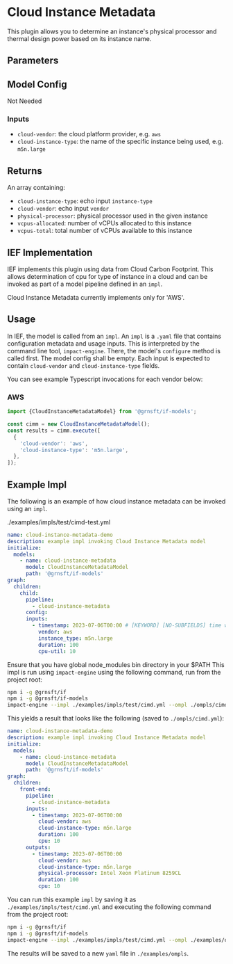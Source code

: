 # Cloud Instance Metadata

This plugin allows you to determine an instance's physical processor and thermal design power based on its instance name.

## Parameters

## Model Config

Not Needed

### Inputs

- `cloud-vendor`: the cloud platform provider, e.g. `aws`
- `cloud-instance-type`: the name of the specific instance being used, e.g. `m5n.large`

## Returns

An array containing:

- `cloud-instance-type`: echo input `instance-type`
- `cloud-vendor`: echo input `vendor`
- `physical-processor`: physical processor used in the given instance
- `vcpus-allocated`: number of vCPUs allocated to this instance
- `vcpus-total`: total number of vCPUs available to this instance

## IEF Implementation

IEF implements this plugin using data from Cloud Carbon Footprint. This allows determination of cpu for type of instance in a cloud and can be invoked as part of a model pipeline defined in an `impl`.

Cloud Instance Metadata currently implements only for 'AWS'.

## Usage

In IEF, the model is called from an `impl`. An `impl` is a `.yaml` file that contains configuration metadata and usage inputs. This is interpreted by the command line tool, `impact-engine`. There, the model's `configure` method is called first. The model config shall be empty. Each input is expected to contain `cloud-vendor` and `cloud-instance-type` fields.

You can see example Typescript invocations for each vendor below:

### AWS

```typescript
import {CloudInstanceMetadataModel} from '@grnsft/if-models';

const cimm = new CloudInstanceMetadataModel();
const results = cimm.execute([
  {
    'cloud-vendor': 'aws',
    'cloud-instance-type': 'm5n.large',
  },
]);
```

## Example Impl

The following is an example of how cloud instance metadata can be invoked using an `impl`.

./examples/impls/test/cimd-test.yml

```yaml
name: cloud-instance-metadata-demo
description: example impl invoking Cloud Instance Metadata model
initialize:
  models:
    - name: cloud-instance-metadata
      model: CloudInstanceMetadataModel
      path: '@grnsft/if-models'
graph:
  children:
    child:
      pipeline:
        - cloud-instance-metadata
      config:
      inputs:
        - timestamp: 2023-07-06T00:00 # [KEYWORD] [NO-SUBFIELDS] time when measurement occurred
          vendor: aws
          instance_type: m5n.large
          duration: 100
          cpu-util: 10
```

Ensure that you have global node_modules bin directory in your $PATH
This impl is run using `impact-engine` using the following command, run from
the project root:

```sh
npm i -g @grnsft/if
npm i -g @grnsft/if-models
impact-engine --impl ./examples/impls/test/cimd.yml --ompl ./ompls/cimd.yml
```

This yields a result that looks like the following (saved to `./ompls/cimd.yml`):

```yaml
name: cloud-instance-metadata-demo
description: example impl invoking Cloud Instance Metadata model
initialize:
  models:
    - name: cloud-instance-metadata
      model: CloudInstanceMetadataModel
      path: '@grnsft/if-models'
graph:
  children:
    front-end:
      pipeline:
        - cloud-instance-metadata
      inputs:
        - timestamp: 2023-07-06T00:00
          cloud-vendor: aws
          cloud-instance-type: m5n.large
          duration: 100
          cpu: 10
      outputs:
        - timestamp: 2023-07-06T00:00
          cloud-vendor: aws
          cloud-instance-type: m5n.large
          physical-processor: Intel Xeon Platinum 8259CL
          duration: 100
          cpu: 10
```

You can run this example `impl` by saving it as `./examples/impls/test/cimd.yml` and executing the following command from the project root:

```sh
npm i -g @grnsft/if
npm i -g @grnsft/if-models
impact-engine --impl ./examples/impls/test/cimd.yml --ompl ./examples/ompls/cimd.yml
```

The results will be saved to a new `yaml` file in `./examples/ompls`.
